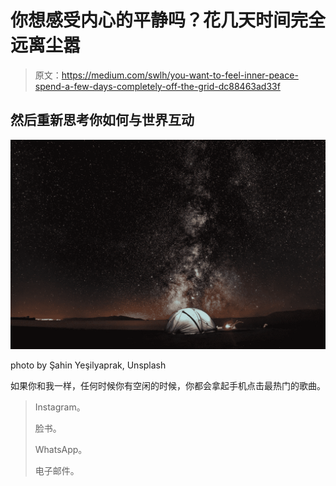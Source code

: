 # 你想感受内心的平静吗？花几天时间完全远离尘嚣

> 原文：<https://medium.com/swlh/you-want-to-feel-inner-peace-spend-a-few-days-completely-off-the-grid-dc88463ad33f>

## 然后重新思考你如何与世界互动

![](img/c597c14b7b8cbb5088886ecf3929b7df.png)

photo by Şahin Yeşilyaprak, Unsplash

如果你和我一样，任何时候你有空闲的时候，你都会拿起手机点击最热门的歌曲。

> Instagram。
> 
> 脸书。
> 
> WhatsApp。
> 
> 电子邮件。